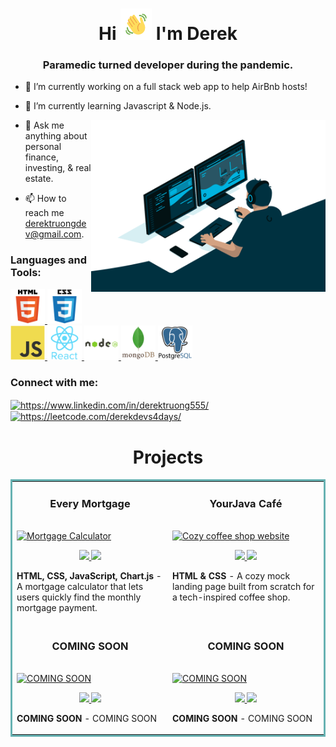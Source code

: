 <h1 align="center">Hi <img src="https://github.com/derekdevs4days/derekdevs4days/blob/main/Wave.gif" height="50px" width="50px">  I'm Derek</h1>

<h3 align="center">Paramedic turned developer during the pandemic.</h3>


- 🔭 I’m currently working on a full stack web app to help AirBnb hosts!

- 🌱 I’m currently learning Javascript & Node.js.
 <img src="https://github.com/derekdevs4days/derekdevs4days/blob/main/img/coding.gif" height="275px" width="375px" align="right">
 
- 💬 Ask me anything about personal finance, investing, & real estate.


- 📫 How to reach me derektruongdev@gmail.com.




<h3 align="left">Languages and Tools:</h3>
<p align="left">  <a href="https://www.w3.org/html/" target="_blank" rel="noreferrer"> <img src="https://raw.githubusercontent.com/devicons/devicon/master/icons/html5/html5-original-wordmark.svg" alt="html5" width="55" height="55"/> </a> <a href="https://www.w3schools.com/css/" target="_blank" rel="noreferrer"> <img src="https://raw.githubusercontent.com/devicons/devicon/master/icons/css3/css3-original-wordmark.svg" alt="css3" width="55" height="55"/> </a> <a href="https://developer.mozilla.org/en-US/docs/Web/JavaScript" target="_blank" rel="noreferrer"> <img src="https://raw.githubusercontent.com/devicons/devicon/master/icons/javascript/javascript-original.svg" alt="javascript" width="55" height="55"/> </a> <a href="https://reactjs.org/" target="_blank" rel="noreferrer"> <img src="https://raw.githubusercontent.com/devicons/devicon/master/icons/react/react-original-wordmark.svg" alt="react" width="55" height="55"/> </a> </a> <a href="https://nodejs.org" target="_blank" rel="noreferrer"> <img src="https://raw.githubusercontent.com/devicons/devicon/master/icons/nodejs/nodejs-original-wordmark.svg" alt="nodejs" width="55" height="55"/> </a> <a href="https://www.mongodb.com/" target="_blank" rel="noreferrer"> <img src="https://raw.githubusercontent.com/devicons/devicon/master/icons/mongodb/mongodb-original-wordmark.svg" alt="mongodb" width="55" height="55"/> <a href="https://www.postgresql.org" target="_blank" rel="noreferrer"> <img src="https://raw.githubusercontent.com/devicons/devicon/master/icons/postgresql/postgresql-original-wordmark.svg" alt="postgresql" width="55" height="55"/> </a>  </p>


<h3 align="left">Connect with me:</h3>
<p align="left">
<a href="https://linkedin.com/in/derektruong555/" target="blank"><img align="center" src="https://raw.githubusercontent.com/rahuldkjain/github-profile-readme-generator/master/src/images/icons/Social/linked-in-alt.svg" alt="https://www.linkedin.com/in/derektruong555/" height="30" width="40" /></a>
<a href="https://www.leetcode.com/https://leetcode.com/derekdevs4days/" target="blank"><img align="center" src="https://raw.githubusercontent.com/rahuldkjain/github-profile-readme-generator/master/src/images/icons/Social/leet-code.svg" alt="https://leetcode.com/derekdevs4days/" height="30" width="40" /></a>
</p>

<h1 align="center">Projects</h1>
<table bordercolor="#66b2b2">
  
  <tr>
    <td width="50%" valign="top">
      <h3 align="center">Every Mortgage</h3>
        <br />
        <a target="_blank" href="https://everymortgage.netlify.app">
            <img src="img/gif2.gif" width="100%" alt="Mortgage Calculator"/>
        </a>
        <br />
        <p align="center">
          
  <a href="https://github.com/derekdevs4days/Every-Mortgage-Calculator" target="_blank">
    <img src="https://img.shields.io/static/v1?label=|&message=REPO&color=23555f&style=plastic&logo=github&logo-color=white"/>
  </a>  
  <a href="https://everymortgage.netlify.app" target="_blank">
    <img src="https://img.shields.io/static/v1?label=|&message=WEBSITE&color=cdf998&style=plastic&logo=wordpress&logo-color=white"/>
  </a>
      </p>
        <p><strong>HTML, CSS, JavaScript, Chart.js</strong> - A mortgage calculator that lets users quickly find the monthly mortgage payment.

 </p>
    </td>
    <td width="50%" valign="top">
      <h3 align="center">YourJava Café</h3>
        <br />
      <a target="_blank" href="https://yourjavacafe.netlify.app/">
            <img src="img/yourjava.gif" width="94%"  alt="Cozy coffee shop website"/>
        </a>
        <br />
        <p align="center">
          
  <a href="https://github.com/derekdevs4days/YourJava-Cafe" target="_blank">
    <img src="https://img.shields.io/static/v1?label=|&message=REPO&color=23555f&style=plastic&logo=github&logo-color=white"/>
  </a>
  <a href="https://yourjavacafe.netlify.app/" target="_blank">
    <img src="https://img.shields.io/static/v1?label=|&message=WEBSITE&color=cdf998&style=plastic&logo=wordpress&logo-color=white""/>
  </a>
      </p>
        <p><strong>HTML & CSS</strong> - A cozy mock landing page built from scratch for a tech-inspired coffee shop.</p>
    </td>
  </tr>
  
  <tr>
    <td width="50%" valign="top">
      <h3 align="center">COMING SOON</h3>
      <br />
        <a target="_blank" href="#">
          <img src="#" width="100%" alt="COMING SOON"/>
        </a>
      <br />
        <p align="center">
  <a href="#" target="_blank">
    <img src="#"/>
  </a>
  <a href="#" target="_blank">
    <img src="#"/>
  </a>
      </p>
        <p><strong>COMING SOON</strong> - COMING SOON</p>
    </td>
    <td width="50%" valign="top">
      <h3 align="center">COMING SOON</h3>
        <br />
        <a target="_blank" href="#">
          <img src="#" width="100%" alt="COMING SOON"/>
        </a>
        <br />
        <p align="center">
          
  <a href="#" target="_blank">
    <img src="#"/>
  </a>
  <a href="#" target="_blank">
    <img src="#"/>
  </a>
      </p>
        <p><strong>COMING SOON</strong> - COMING SOON</p>
    </td>
  </tr>
</table>
